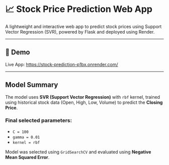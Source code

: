 # 📈 Stock Price Prediction Web App

A lightweight and interactive web app to predict stock prices using Support Vector Regression (SVR), powered by Flask and deployed using Render.

---

## 🌟 Demo
Live App: 
https://stock-prediction-p1bx.onrender.com/

---

##  Model Summary

The model uses **SVR (Support Vector Regression)** with `rbf` kernel, trained using historical stock data (Open, High, Low, Volume) to predict the **Closing Price**.

###  Final selected parameters:
- `C = 100`
- `gamma = 0.01`
- `kernel = rbf`

Model was selected using `GridSearchCV` and evaluated using **Negative Mean Squared Error**.



